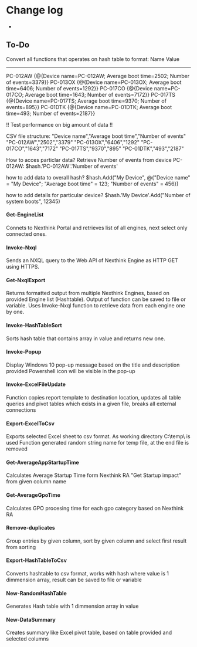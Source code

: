 # Change log
-
## To-Do
Convert all functions that operates on hash table to format:
Name                           Value
----                           -----
PC-012AW                       {@{Device name=PC-012AW; Average boot time=2502; Number of events=3379}}
PC-013OX                       {@{Device name=PC-013OX; Average boot time=6406; Number of events=1292}}
PC-017CO                       {@{Device name=PC-017CO; Average boot time=1643; Number of events=7172}}
PC-017TS                       {@{Device name=PC-017TS; Average boot time=9370; Number of events=895}}
PC-01DTK                       {@{Device name=PC-01DTK; Average boot time=493; Number of events=2187}}

!! Test performance on big amount of data !!

CSV file structure:
"Device name","Average boot time","Number of events"
"PC-012AW","2502","3379"
"PC-013OX","6406","1292"
"PC-017CO","1643","7172"
"PC-017TS","9370","895"
"PC-01DTK","493","2187"

How to acces particlar data?
Retrieve Number of events from device PC-012AW:
$hash.'PC-012AW'.'Number of events'

how to add data to overall hash?
$hash.Add("My Device", @{"Device name" = "My Device"; "Average boot time" = 123; "Number of events" = 456})

how to add details for particular device?
$hash.'My Device'.Add("Number of system boots", 12345) 

#### Get-EngineList 
Connets to Nexthink Portal and retrieves list of all engines, next select only connected ones.

#### Invoke-Nxql
Sends an NXQL query to the Web API of Nexthink Engine as HTTP GET using HTTPS.

#### Get-NxqlExport
Returns formatted output from multiple Nexthink Engines, based on provided Engine list (Hashtable). Output of function can be saved to file or variable. Uses Invoke-Nxql function to retrieve data from each engine one by one.

#### Invoke-HashTableSort
Sorts hash table that contains array in value and returns new one.

#### Invoke-Popup
Display Windows 10 pop-up message based on the title and description provided
Powershell icon will be visible in the pop-up

#### Invoke-ExcelFileUpdate
Function copies report template to destination location, updates all table queries and pivot tables which exists in a given file, breaks all external connections

#### Export-ExcelToCsv
Exports selected Excel sheet to csv format. As working directory C:\temp\ is used
Function generated random string name for temp file, at the end file is removed

#### Get-AverageAppStartupTime
Calculates Average Startup Time form Nexthink RA "Get Startup impact" from given column name

#### Get-AverageGpoTime
Calculates GPO procesing time for each gpo category based on Nexthink RA

#### Remove-duplicates
Group entries by given column, sort by given column and select first result from sorting

#### Export-HashTableToCsv
Converts hashtable to csv format, works with hash where value is 1 dimmension array,
result can be saved to file or variable

#### New-RandomHashTable
Generates Hash table with 1 dimmension array in value

#### New-DataSummary
Creates summary like Excel pivot table, based on table provided and selected columns